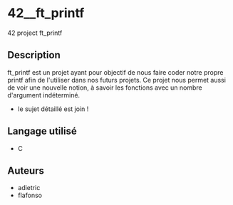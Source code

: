 # 42__ft_printf
42 project ft_printf

## Description
ft_printf est un projet ayant pour objectif de nous faire coder notre propre printf afin de l'utiliser dans nos futurs projets.
Ce projet nous permet aussi de voir une nouvelle notion, à savoir les fonctions avec un nombre d'argument indéterminé.

- le sujet détaillé est join !

## Langage utilisé
- C

## Auteurs
- adietric
- flafonso
